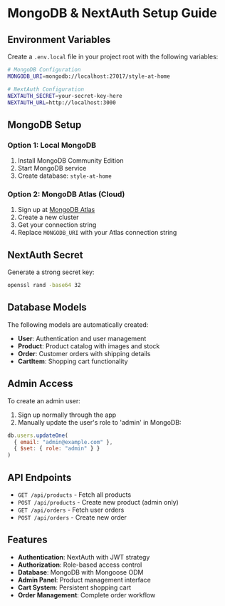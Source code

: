 # MongoDB & NextAuth Setup Guide

## Environment Variables

Create a `.env.local` file in your project root with the following variables:

```bash
# MongoDB Configuration
MONGODB_URI=mongodb://localhost:27017/style-at-home

# NextAuth Configuration
NEXTAUTH_SECRET=your-secret-key-here
NEXTAUTH_URL=http://localhost:3000
```

## MongoDB Setup

### Option 1: Local MongoDB
1. Install MongoDB Community Edition
2. Start MongoDB service
3. Create database: `style-at-home`

### Option 2: MongoDB Atlas (Cloud)
1. Sign up at [MongoDB Atlas](https://www.mongodb.com/atlas)
2. Create a new cluster
3. Get your connection string
4. Replace `MONGODB_URI` with your Atlas connection string

## NextAuth Secret

Generate a strong secret key:
```bash
openssl rand -base64 32
```

## Database Models

The following models are automatically created:
- **User**: Authentication and user management
- **Product**: Product catalog with images and stock
- **Order**: Customer orders with shipping details
- **CartItem**: Shopping cart functionality

## Admin Access

To create an admin user:
1. Sign up normally through the app
2. Manually update the user's role to 'admin' in MongoDB:
```javascript
db.users.updateOne(
  { email: "admin@example.com" },
  { $set: { role: "admin" } }
)
```

## API Endpoints

- `GET /api/products` - Fetch all products
- `POST /api/products` - Create new product (admin only)
- `GET /api/orders` - Fetch user orders
- `POST /api/orders` - Create new order

## Features

- **Authentication**: NextAuth with JWT strategy
- **Authorization**: Role-based access control
- **Database**: MongoDB with Mongoose ODM
- **Admin Panel**: Product management interface
- **Cart System**: Persistent shopping cart
- **Order Management**: Complete order workflow
